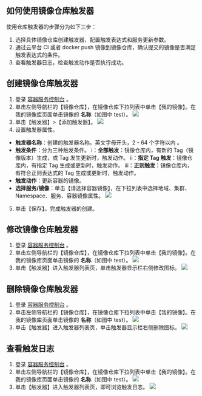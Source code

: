 ## 如何使用镜像仓库触发器
使用仓库触发器的步骤分为如下三步：
1. 选择具体镜像仓库创建触发器，配置触发表达式和服务更新参数。
2. 通过云平台 CI 或者 docker push 镜像到镜像仓库，确认提交的镜像是否满足触发表达式的条件。
3. 查看触发器日志，检查触发动作是否执行成功。

## 创建镜像仓库触发器
1. 登录 [容器服务控制台](http://console.tce.fsphere.cn/ccs) 。
2. 单击左侧导航栏的【镜像仓库】，在镜像仓库下拉列表中单击【我的镜像】。在我的镜像库页面单击镜像的 **名称**（如图中 test）。
![](https:https:https:http://imgcache.tcecqpoc.fsphere.cn/image/mc.qcloudimg.com/static/img/9a03bc50e2504270bc784093441d91d0/image.png)
3. 单击【触发器】>【添加触发器】。
![](http://imgcache.tcecqpoc.fsphere.cn/image/mc.qcloudimg.com/static/img/c63426ed0398fc08aa28e81ddf7be8aa/image.png)
4. 设置触发器属性。
 - **触发器名称**：创建的触发器名称。英文字母开头，2 - 64 个字符以内 。
 - **触发条件**：分为三种触发条件。
 i：**全部触发**：镜像仓库内，有新的 Tag（镜像版本）生成，或 Tag 发生更新时，触发动作。
 ii：**指定 Tag 触发**：镜像仓库内，有指定 Tag 生成或更新时，触发动作。
 iii：**正则触发**：镜像仓库内，有符合正则表达式的 Tag 生成或更新时，触发动作。
 - **触发动作**：更新容器的镜像。
 - **选择服务/镜像**：单击【请选择容器镜像】，在下拉列表中选择地域、集群、Namespace、服务、容器镜像属性。
![](http://imgcache.tcecqpoc.fsphere.cn/image/mc.qcloudimg.com/static/img/6e2200e24d13e873354bb38ade55e14d/image.png)
5. 单击【保存】。完成触发器的创建。

## 修改镜像仓库触发器
1. 登录 [容器服务控制台](http://console.tce.fsphere.cn/ccs) 。
2. 单击左侧导航栏的【镜像仓库】，在镜像仓库下拉列表中单击【我的镜像】。在我的镜像库页面单击镜像的 **名称**（如图中 test）。
![](https:https:https:http://imgcache.tcecqpoc.fsphere.cn/image/mc.qcloudimg.com/static/img/9a03bc50e2504270bc784093441d91d0/image.png)
3. 单击【触发器】进入触发器列表页，单击触发器显示栏右侧修改图标。
![](http://imgcache.tcecqpoc.fsphere.cn/image/mc.qcloudimg.com/static/img/77b87f6ba86db13caa0bc6d9fb623499/image.png)

## 删除镜像仓库触发器
1. 登录 [容器服务控制台](http://console.tce.fsphere.cn/ccs) 。
2. 单击左侧导航栏的【镜像仓库】，在镜像仓库下拉列表中单击【我的镜像】。在我的镜像库页面单击镜像的 **名称**（如图中 test）。
![](https:https:https:http://imgcache.tcecqpoc.fsphere.cn/image/mc.qcloudimg.com/static/img/9a03bc50e2504270bc784093441d91d0/image.png)
3. 单击【触发器】进入触发器列表页，单击触发器显示栏右侧删除图标。
![](http://imgcache.tcecqpoc.fsphere.cn/image/mc.qcloudimg.com/static/img/a453712626e6cf47f591e5142010f842/image.png)

## 查看触发日志
1. 登录 [容器服务控制台](http://console.tce.fsphere.cn/ccs) 。
2. 单击左侧导航栏的【镜像仓库】，在镜像仓库下拉列表中单击【我的镜像】。在我的镜像库页面单击镜像的 **名称**（如图中 test）。
![](https:https:https:http://imgcache.tcecqpoc.fsphere.cn/image/mc.qcloudimg.com/static/img/9a03bc50e2504270bc784093441d91d0/image.png)
3. 单击【触发器】进入触发器列表页，即可浏览触发日志。
![](http://imgcache.tcecqpoc.fsphere.cn/image/mc.qcloudimg.com/static/img/f5751a02e2a899d97b2d46c2866e218e/image.png)
